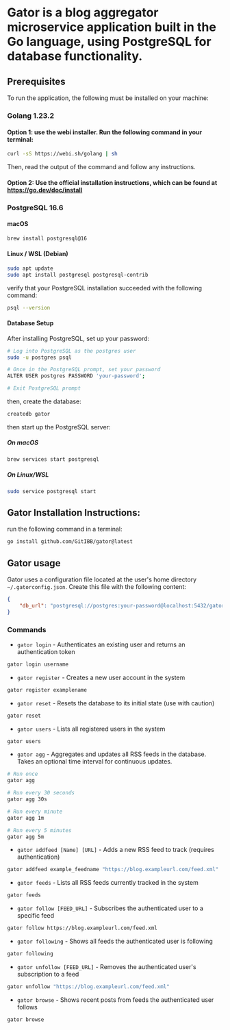 # Gator is a blog aggregator microservice application built in the Go language, using PostgreSQL for database functionality.

## Prerequisites

To run the application, the following must be installed on your machine:
###    Golang 1.23.2

#### Option 1: use the webi installer. Run the following command in your terminal:
```bash
curl -sS https://webi.sh/golang | sh
```

Then, read the output of the command and follow any instructions.

#### Option 2: Use the official installation instructions, which can be found at https://go.dev/doc/install




### PostgreSQL 16.6
#### macOS
```bash
brew install postgresql@16
```

#### Linux / WSL (Debian)

```bash
sudo apt update
sudo apt install postgresql postgresql-contrib
```

verify that your PostgreSQL installation succeeded with the following command:
```bash
psql --version
```

#### Database Setup

After installing PostgreSQL, set up your password:
```bash
# Log into PostgreSQL as the postgres user
sudo -u postgres psql

# Once in the PostgreSQL prompt, set your password
ALTER USER postgres PASSWORD 'your-password';

# Exit PostgreSQL prompt
```

then, create the database:

```bash
createdb gator
```

then start up the PostgreSQL server:

##### On macOS
```bash
brew services start postgresql
```

##### On Linux/WSL
```bash
sudo service postgresql start
```

## Gator Installation Instructions:

run the following command in a terminal:

```bash
go install github.com/GitIBB/gator@latest
```

## Gator usage

Gator uses a configuration file located at the user's home directory `~/.gatorconfig.json`. Create this file with the following content:

```json
{
    "db_url": "postgresql://postgres:your-password@localhost:5432/gator"
}
```


### Commands

- `gator login` - Authenticates an existing user and returns an authentication token
```bash
gator login username
```

- `gator register` - Creates a new user account in the system
```bash
gator register examplename
```

- `gator reset` - Resets the database to its initial state (use with caution)
```bash
gator reset
```

- `gator users` - Lists all registered users in the system
```bash
gator users
```

- `gator agg` - Aggregates and updates all RSS feeds in the database. Takes an optional time interval for continuous updates.
```bash
# Run once
gator agg

# Run every 30 seconds
gator agg 30s

# Run every minute
gator agg 1m

# Run every 5 minutes
gator agg 5m
```

- `gator addfeed [Name] [URL]` - Adds a new RSS feed to track (requires authentication)
```bash
gator addfeed example_feedname "https://blog.exampleurl.com/feed.xml"
```
- `gator feeds` - Lists all RSS feeds currently tracked in the system
```bash
gator feeds
```

- `gator follow [FEED_URL]` - Subscribes the authenticated user to a specific feed
```bash
gator follow https://blog.exampleurl.com/feed.xml
```

- `gator following` - Shows all feeds the authenticated user is following
```bash
gator following
```

- `gator unfollow [FEED_URL]` - Removes the authenticated user's subscription to a feed
```bash
gator unfollow "https://blog.exampleurl.com/feed.xml"
```

- `gator browse` - Shows recent posts from feeds the authenticated user follows
```bash
gator browse
```
